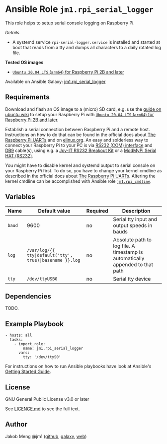 # Ansible Role `jm1.rpi_serial_logger`

This role helps to setup serial console logging on Raspberry Pi.

*Details*
- A systemd service `rpi-serial-logger.service` is installed and started at boot that reads from a tty and dumps all
  characters to a daily rotated log file.

**Tested OS images**
- [`Ubuntu 20.04 LTS` (`arm64`) for Raspberry Pi 2B and later](http://cdimage.ubuntu.com/releases/20.04/release/)

Available on Ansible Galaxy: [jm1.rpi_serial_logger](https://galaxy.ansible.com/jm1/rpi_serial_logger)

## Requirements

Download and flash an OS image to a (micro) SD card,
e.g. use the [guide on ubuntu wiki](https://wiki.ubuntu.com/ARM/RaspberryPi) to setup your Raspberry Pi with
[`Ubuntu 20.04 LTS` (`arm64`) for Raspberry Pi 2B and later](http://cdimage.ubuntu.com/releases/20.04/release/).

Establish a serial connection between Raspberry Pi and a remote host. Instructions on how to do that can be found
in the official docs about [The Raspberry Pi UARTs](https://www.raspberrypi.org/documentation/configuration/uart.md)
and on [elinux.org](https://elinux.org/RPi_Serial_Connection). An easy and solderless way to connect your Raspberry
Pi to your PC is via [RS232 (COM) interface](https://en.wikipedia.org/wiki/RS-232) and
[DB9](https://en.wikipedia.org/wiki/DE-9_connector) cable(s), using e.g. a
[Joy-IT RS232 Breakout Kit](https://joy-it.net/en/products/RB-RS232) or a
[ModMyPi Serial HAT (RS232)](https://thepihut.com/blogs/raspberry-pi-tutorials/how-to-use-the-modmypi-serial-hat).

You might have to disable kernel and systemd output to serial console on your Raspberry Pi first. To do so, you have to
change your kernel cmdline as described in the official docs about
[The Raspberry Pi UARTs](https://www.raspberrypi.org/documentation/configuration/uart.md). Altering the kernel cmdline
can be accomplished with Ansible role [`jm1.rpi_cmdline`](https://galaxy.ansible.com/jm1/rpi_cmdline).

## Variables

| Name   | Default value                                            | Required | Description                                                                   |
| ------ | -------------------------------------------------------- | -------- | ----------------------------------------------------------------------------- |
| `baud` | 9600                                                     | no       | Serial tty input and output speeds in bauds                                   |
| `log`  | `/var/log/{{ tty\|default('tty', true)\|basename }}.log` | no       | Absolute path to log file. A timestamp is automatically appended to that path |
| `tty`  | `/dev/ttyUSB0`                                           | no       | Serial tty device                                                             |

## Dependencies

TODO.

## Example Playbook

```
- hosts: all
  tasks:
    - import_role:
        name: jm1.rpi_serial_logger
      vars:
        tty: '/dev/ttyS0'
```

For instructions on how to run Ansible playbooks have look at Ansible's
[Getting Started Guide](https://docs.ansible.com/ansible/latest/network/getting_started/first_playbook.html).

## License

GNU General Public License v3.0 or later

See [LICENCE.md](LICENSE.md) to see the full text.

## Author

Jakob Meng
@jm1 ([github](https://github.com/jm1), [galaxy](https://galaxy.ansible.com/jm1), [web](http://www.jakobmeng.de))
